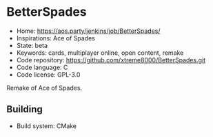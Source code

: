 # BetterSpades

- Home: https://aos.party/jenkins/job/BetterSpades/
- Inspirations: Ace of Spades
- State: beta
- Keywords: cards, multiplayer online, open content, remake
- Code repository: https://github.com/xtreme8000/BetterSpades.git
- Code language: C
- Code license: GPL-3.0

Remake of Ace of Spades.

## Building

- Build system: CMake
